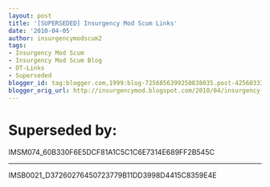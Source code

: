 ```yaml
---
layout: post
title: '[SUPERSEDED] Insurgency Mod Scum Links'
date: '2010-04-05'
author: insurgencymodscum2
tags:
- Insurgency Mod Scum
- Insurgency Mod Scum Blog
- OT-Links
- Superseded
blogger_id: tag:blogger.com,1999:blog-7256856399250838035.post-4256033376403867395
blogger_orig_url: http://insurgencymod.blogspot.com/2010/04/insurgency-mod-scum-links-old.html
---
```


# Superseded by: #

IMSM074_60B330F6E5DCF81A1C5C1C6E7314E689FF2B545C

---

IMSB0021_D37260276450723779B11DD3998D4415C8359E4E